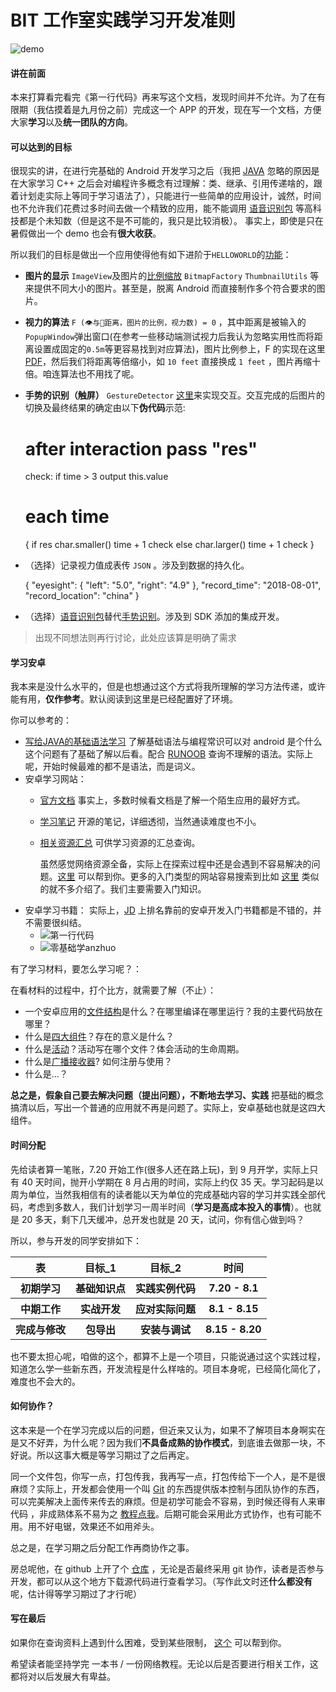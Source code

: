 # BIT 工作室实践学习开发准则

![demo](http://s6.51cto.com/wyfs02/M00/5C/96/wKiom1Ud68XRO27VAAGBrhfA-0g392.jpg)

#### 讲在前面

本来打算看完看完《第一行代码》再来写这个文档，发现时间并不允许。为了在有限期（我估摸着是九月份之前）完成这一个 APP 的开发，现在写一个文档，方便大家**学习**以及**统一团队的方向**。

#### 可以达到的目标

很现实的讲，在进行完基础的 Android 开发学习之后（我把 [JAVA](http://www.runoob.com/java/java-tutorial.html) 忽略的原因是在大家学习 C++ 之后会对编程许多概念有过理解：类、继承、引用传递啥的，跟着计划走实际上等同于学习语法了），只能进行一些简单的应用设计，诚然，时间也不允许我们花费过多时间去做一个精致的应用，能不能调用 [语音识别包](https://blog.csdn.net/q4878802/article/details/46960881) 等高科技都是个未知数（但是这不是不可能的，我只是比较消极）。
事实上，即使是只在暑假做出一个 demo 也会有**很大收获**。

所以我们的目标是做出一个应用使得他有如下进阶于`HELLOWORLD`的[功能](https://blog.csdn.net/u012175089/article/details/50804696)：

-   **图片的显示** `ImageView`及图片的[比例缩放](https://blog.csdn.net/lincyang/article/details/6651582) `BitmapFactory` `ThumbnailUtils` 等来提供不同大小的图片。甚至是，脱离 Android 而直接制作多个符合要求的图片。
-   **视力的算法** `F (👁与📱距离，图片的比例，视力数) = 0`
    ，其中距离是被输入的`PopupWindow`弹出窗口(在参考一些移动端测试视力后我认为忽略实用性而将距离设置成固定的`0.5m`等更容易找到对应算法)，图片比例参上，F 的实现在这里 [PDF](https://www.allaboutvision.com/eye-test/snellen-chart.pdf)，然后我们将距离等倍缩小，如 `10 feet` 直接换成 `1 feet` ，图片再缩十倍。咱连算法也不用找了呢。
-   **手势的识别（触屏）** `GestureDetector` [这里](https://www.jianshu.com/p/7b47be38f64a)来实现交互。交互完成的后图片的切换及最终结果的确定由以下**伪代码**示范:


    # after interaction pass "res"
    check: if time > 3 output this.value
    # each time
    {
        if res
            char.smaller() 
            time + 1
            check
        else 
            char.larger()
            time + 1
            check
    }

-   （选择）记录视力值成表传 `JSON` 。涉及到数据的持久化。


    {
        "eyesight": {
            "left": "5.0",
            "right": "4.9"
        },
        "record_time": "2018-08-01",
        "record_location": "china"
    }

-   （选择）[语音识别包](https://blog.csdn.net/q4878802/article/details/46960881)替代[手势识别](https://www.jianshu.com/p/7b47be38f64a)。涉及到 SDK 添加的集成开发。

> 出现不同想法则再行讨论，此处应该算是明确了需求

#### 学习安卓

我本来是没什么水平的，但是也想通过这个方式将我所理解的学习方法传递，或许能有用，**仅作参考**。默认阅读到这里是已经配置好了环境。

你可以参考的：

-   [写给JAVA的基础语法学习](https://blog.csdn.net/fwt336/article/details/71080166) 了解基础语法与编程常识可以对 android 是个什么这个问题有了基础了解以后看。配合 [RUNOOB](http://www.runoob.com/java/java-tutorial.html) 查询不理解的语法。实际上呢，开始时候最难的都不是语法，而是词义。
-   安卓学习网站：
    -   [官方文档](https://developer.android.com/reference/org/w3c/dom/Document) 事实上，多数时候看文档是了解一个陌生应用的最好方式。
    -   [学习笔记](https://github.com/francistao/LearningNotes) 开源的笔记，详细透彻，当然通读难度也不小。
    -   [相关资源汇总](https://github.com/zhujun2730/Android-Learning-Resources) 可供学习资源的汇总查询。

        虽然感觉网络资源全备，实际上在探索过程中还是会遇到不容易解决的问题。[这里](https://github.com/ryanhanwu/How-To-Ask-Questions-The-Smart-Way/blob/master/README-zh_CN.md) 可以帮到你。更多的入门类型的网站容易搜索到比如 [这里](http://www.runoob.com/android/android-tutorial.html) 类似的就不多介绍了。我们主要需要入门知识。
-   安卓学习书籍：
      实际上，[JD](http://search.jd.com/Search?keyword=%E5%AE%89%E5%8D%93%E5%BC%80%E5%8F%91%E5%85%A5%E9%97%A8&enc=utf-8&wq=%E5%AE%89%E5%8D%93%E5%BC%80%E5%8F%91%E5%85%A5%E9%97%A8&pvid=4ba60835de7b4818b11bfaaa4a4e3f35) 上排名靠前的安卓开发入门书籍都是不错的，并不需要很纠结。
    -   ![第一行代码](http://img10.360buyimg.com/n1/jfs/t18562/21/543844151/376643/6109a515/5a93c370Nc8a2d23d.jpg)
    -   ![零基础学anzhuo](http://img13.360buyimg.com/n1/jfs/t10435/225/1641773236/355324/577e8191/59e47133N0089abeb.jpg)

有了学习材料，要怎么学习呢？：

在看材料的过程中，打个比方，就需要了解（不止）：

-   一个安卓应用的[文件结构](https://www.cnblogs.com/hwb04160011/p/7994624.html)是什么？在哪里编译在哪里运行？我的主要代码放在哪里？
-   什么是[四大组件](https://blog.csdn.net/shenggaofei/article/details/52450668)？存在的意义是什么？
-   什么是[活动](http://www.runoob.com/android/android-acitivities.html)？活动写在哪个文件？体会活动的生命周期。
-   什么是[广播接收器](http://www.runoob.com/android/android-broadcast-receivers.html)? 如何注册与使用？
-   什么是...？

**总之是，假象自己要去解决问题（提出问题），不断地去学习、实践** 把基础的概念搞清以后，写出一个普通的应用就不再是问题了。实际上，安卓基础也就是这四大组件。

#### 时间分配

先给读者算一笔账，7.20 开始工作(很多人还在路上玩)，到 9 月开学，实际上只有 40 天时间，抛开小学期在 8 月占用的时间，实际上约仅 35 天。学习起码是以周为单位，当然我相信有的读者能以天为单位的完成基础内容的学习并实践全部代码，考虑到多数人，我们计划学习一周半时间（**学习是高成本投入的事情**）。也就是 20 多天，剩下几天缓冲，总开发也就是 20 天，试问，你有信心做到吗？

所以，参与开发的同学安排如下：

<table>
        <tr>
            <th>表</th>
            <th>目标_1</th>
            <th>目标_2</th>
            <th>时间</th>
        </tr>
        <tr>
            <th>初期学习</th>
            <th>基础知识点</th>
            <th>实践实例代码</th>
            <th>7.20 - 8.1</th>
        </tr>
        <tr>
            <th>中期工作</th>
            <th>实战开发</th>
            <th>应对实际问题</th>
            <th>8.1 - 8.15</th>
        </tr>
        <tr>
            <th>完成与修改</th>
            <th>包导出</th>
            <th>安装与调试</th>
            <th>8.15 - 8.20</th>
        </tr>
    </table>

也不要太担心呢，咱做的这个，都算不上是一个项目，只能说通过这个实践过程，知道怎么学一些新东西，开发流程是什么样啥的。项目本身呢，已经简化简化了，难度也不会大的。

#### 如何协作？

这本来是一个在学习完成以后的问题，但近来又认为，如果不了解项目本身啊实在是又不好弄，为什么呢？因为我们**不具备成熟的协作模式**，到底谁去做那一块，不好说。所以这事大概是等学习期过了之后再定。

同一个文件包，你写一点，打包传我，我再写一点，打包传给下一个人，是不是很麻烦？实际上，开发都会使用一个叫 [Git](https://git-scm.com/) 的东西提供版本控制与团队协作的东西，可以完美解决上面传来传去的麻烦。但是初学可能会不容易，到时候还得有人来审代码 ，非成熟体系不易为之 [教程点我](https://www.liaoxuefeng.com/wiki/0013739516305929606dd18361248578c67b8067c8c017b000)。后期可能会采用此方式协作，也有可能不用。用不好电锯，效果还不如用斧头。

总之是，在学习期之后分配工作再商协作之事。

房总呢他，在 github 上开了个 [仓库](https://github.com/Supremesir/Our-Application) ，无论是否最终采用 git 协作，读者是否参与开发，都可以从这个地方下载源代码进行查看学习。（写作此文时还**什么都没有**呢，估计得等学习期过了才行呢）

#### 写在最后

如果你在查询资料上遇到什么困难，受到某些限制， [这个](https://teddysun.com/342.html) 可以帮到你。

希望读者能坚持学完 一本书 / 一份网络教程。无论以后是否要进行相关工作，这都将对以后发展大有卑益。

